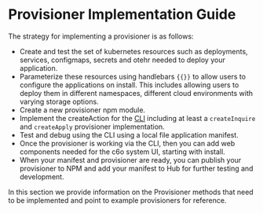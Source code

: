 # Provisioner Implementation Guide

The strategy for implementing a provisioner is as follows:

* Create and test the set of kubernetes resources such as deployments, services, configmaps, secrets and otehr needed to deploy your application.
* Parameterize these resources using handlebars `{{}}` to allow users to configure the applications on install.  This includes allowing users to deploy them in different namespaces, different cloud environments with varying storage options.
* Create a new provisioner npm module.
* Implement the createAction for the [CLI](/provisioners/cli.md) including at least a `createInquire` and `createApply` provisioner implementation.
* Test and debug using the CLI using a local file application manifest.
* Once the provisioner is working via the CLI, then you can add web components needed for the c6o system UI, starting with install.
* When your manifest and provisioner are ready, you can publish your provisioner to NPM and add your manifest to Hub for further testing and development.

In this section we provide information on the Provisioner methods that need to be implemented and point to example provisioners for reference.
